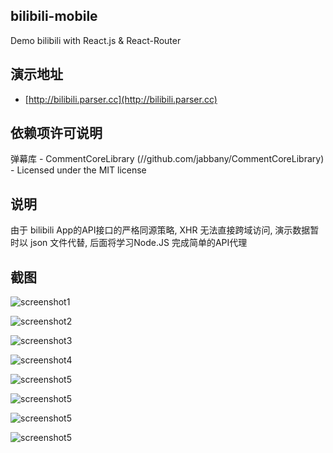 ## bilibili-mobile


Demo bilibili with React.js & React-Router


## 演示地址
* [http://bilibili.parser.cc](http://bilibili.parser.cc)

## 依赖项许可说明

弹幕库 - CommentCoreLibrary (//github.com/jabbany/CommentCoreLibrary) - Licensed under the MIT license

## 说明
由于 bilibili App的API接口的严格同源策略, XHR 无法直接跨域访问, 演示数据暂时以 json 文件代替, 后面将学习Node.JS 完成简单的API代理


## 截图
![screenshot1](screenshots/screen1.png)

![screenshot2](screenshots/screen2.png)

![screenshot3](screenshots/screen3.png)

![screenshot4](screenshots/screen4.png)

![screenshot5](screenshots/screen5.png)

![screenshot5](screenshots/screen6.png)

![screenshot5](screenshots/screen7.png)

![screenshot5](screenshots/screen8.png)